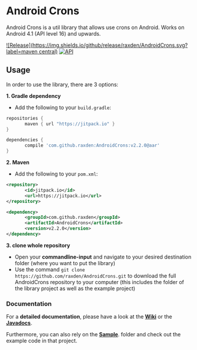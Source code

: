 Android Crons
==========

Android Crons is a util library that allows use crons on Android. Works on Android 4.1 (API level 16) and upwards.

[![Release](https://img.shields.io/github/release/raxden/AndroidCrons.svg?label=maven central)](https://jitpack.io/#raxden/AndroidCrons/) [![API](https://img.shields.io/badge/API-16%2B-green.svg?style=flat)](https://android-arsenal.com/api?level=16)

## Usage

In order to use the library, there are 3 options:

**1. Gradle dependency**

 - 	Add the following to your `build.gradle`:
 ```gradle
repositories {
	    maven { url "https://jitpack.io" }
}

dependencies {
	    compile 'com.github.raxden:AndroidCrons:v2.2.0@aar'
}
```

**2. Maven**
- Add the following to your `pom.xml`:
 ```xml
<repository>
       	<id>jitpack.io</id>
	    <url>https://jitpack.io</url>
</repository>

<dependency>
	    <groupId>com.github.raxden</groupId>
	    <artifactId>AndroidCrons</artifactId>
	    <version>v2.2.0</version>
</dependency>
```

**3. clone whole repository**
 - Open your **commandline-input** and navigate to your desired destination folder (where you want to put the library)
 - Use the command `git clone https://github.com/raxden/AndroidCrons.git` to download the full AndroidCrons repository to your computer (this includes the folder of the library project as well as the example project)

### Documentation 

For a **detailed documentation**, please have a look at the [**Wiki**](https://github.com/raxden/AndroidCrons/wiki) or the [**Javadocs**](https://jitpack.io/com/github/raxden/AndroidCrons/v2.2.0/javadoc/).

Furthermore, you can also rely on the [**Sample**](https://github.com/raxden/AndroidCrons/tree/master/sample). folder and check out the example code in that project.
